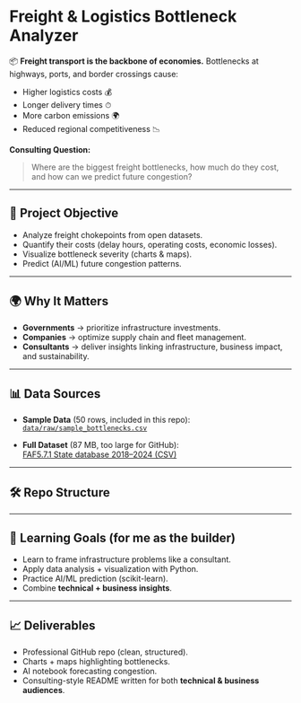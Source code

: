 # Freight & Logistics Bottleneck Analyzer  

📦 **Freight transport is the backbone of economies.** Bottlenecks at highways, ports, and border crossings cause:  
- Higher logistics costs 💰  
- Longer delivery times ⏱  
- More carbon emissions 🌍  
- Reduced regional competitiveness 📉  

**Consulting Question:**  
> Where are the biggest freight bottlenecks, how much do they cost, and how can we predict future congestion?  

---

## 🚀 Project Objective
- Analyze freight chokepoints from open datasets.  
- Quantify their costs (delay hours, operating costs, economic losses).  
- Visualize bottleneck severity (charts & maps).  
- Predict (AI/ML) future congestion patterns.  

---

## 🌍 Why It Matters
- **Governments** → prioritize infrastructure investments.  
- **Companies** → optimize supply chain and fleet management.  
- **Consultants** → deliver insights linking infrastructure, business impact, and sustainability.  

---

## 📊 Data Sources
- **Sample Data** (50 rows, included in this repo):  
  [`data/raw/sample_bottlenecks.csv`](data/raw/sample_bottlenecks.csv)  

- **Full Dataset** (87 MB, too large for GitHub):  
  [FAF5.7.1 State database 2018–2024 (CSV)](https://faf.ornl.gov/faf5/Data/FAF5.7.1/faf5.7.1_od_state_2018_2024.csv.zip)  

---

## 🛠 Repo Structure

---

## 🎯 Learning Goals (for me as the builder)
- Learn to frame infrastructure problems like a consultant.  
- Apply data analysis + visualization with Python.  
- Practice AI/ML prediction (scikit-learn).  
- Combine **technical + business insights**.  

---

## 📈 Deliverables
- Professional GitHub repo (clean, structured).  
- Charts + maps highlighting bottlenecks.  
- AI notebook forecasting congestion.  
- Consulting-style README written for both **technical & business audiences**.  
